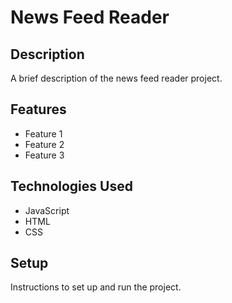 # News Feed Reader

## Description

A brief description of the news feed reader project.

## Features

- Feature 1
- Feature 2
- Feature 3

## Technologies Used

- JavaScript
- HTML
- CSS

## Setup

Instructions to set up and run the project.
